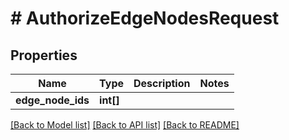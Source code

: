 # # AuthorizeEdgeNodesRequest

## Properties

Name | Type | Description | Notes
------------ | ------------- | ------------- | -------------
**edge_node_ids** | **int[]** |  |

[[Back to Model list]](../../README.md#models) [[Back to API list]](../../README.md#endpoints) [[Back to README]](../../README.md)
